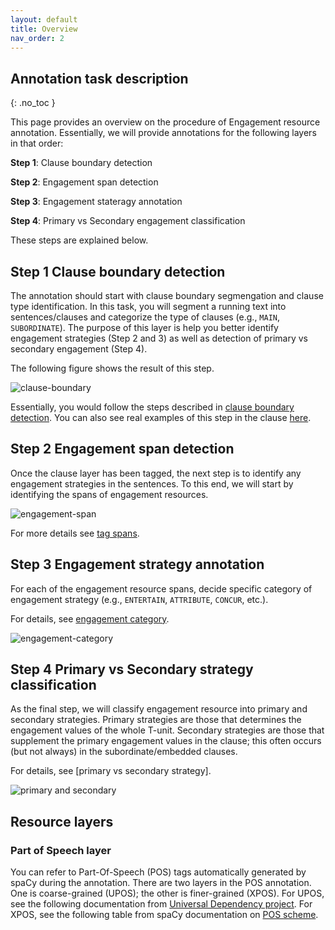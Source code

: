 ```yaml
---
layout: default
title: Overview
nav_order: 2
---
```



## Annotation task description
{: .no_toc }

This page provides an overview on the procedure of Engagement resource annotation. 
Essentially, we will provide annotations for the following layers in that order:

**Step 1**: Clause boundary detection

**Step 2**: Engagement span detection

**Step 3**: Engagement stateragy annotation

**Step 4**: Primary vs Secondary engagement classification

These steps are explained below.

## Step 1 Clause boundary detection

The annotation should start with clause boundary segmengation and clause type identification. In this task, you will segment a running text into sentences/clauses and categorize the type of clauses (e.g., `MAIN`, `SUBORDINATE`).
The purpose of this layer is help you better identify engagement strategies (Step 2 and 3) as well as detection of primary vs secondary engagement (Step 4).

The following figure shows the result of this step.

![clause-boundary](../figures/procedures/clause.png)


Essentially, you would follow the steps described in [clause boundary detection](1_Clause/index.md).
You can also see real examples of this step in the clause [here](1_Clause/cl_strategies.md).


## Step 2 Engagement span detection

Once the clause layer has been tagged, the next step is to identify any engagement strategies in the sentences. To this end, we will start by identifying the spans of engagement resources.


![engagement-span](../figures/procedures/engagement_span.png)

For more details see [tag spans](2_Step2_tag_spans.md).



## Step 3 Engagement strategy annotation

For each of the engagement resource spans, decide specific category of engagement strategy (e.g., `ENTERTAIN`, `ATTRIBUTE`, `CONCUR`, etc.).

For details, see [engagement category](3_Categories/index.md).

![engagement-category](../figures/procedures/engagement_category.png)


## Step 4 Primary vs Secondary strategy classification

As the final step, we will classify engagement resource into primary and secondary strategies.
Primary strategies are those that determines the engagement values of the whole T-unit.
Secondary strategies are those that supplement the primary engagement values in the clause; this often occurs (but not always) in the subordinate/embedded clauses.

For details, see [primary vs secondary strategy].

![primary and secondary](../figures/procedures/primary.png)


## Resource layers

### Part of Speech layer
You can refer to Part-Of-Speech (POS) tags automatically generated by spaCy during the annotation. 
There are two layers in the POS annotation. One is coarse-grained (UPOS); the other is finer-grained (XPOS).
For UPOS, see the following documentation from [Universal Dependency project](https://universaldependencies.org/u/pos/).
For XPOS, see the following table from spaCy documentation on [POS scheme](https://v2.spacy.io/api/annotation#pos-tagging).

